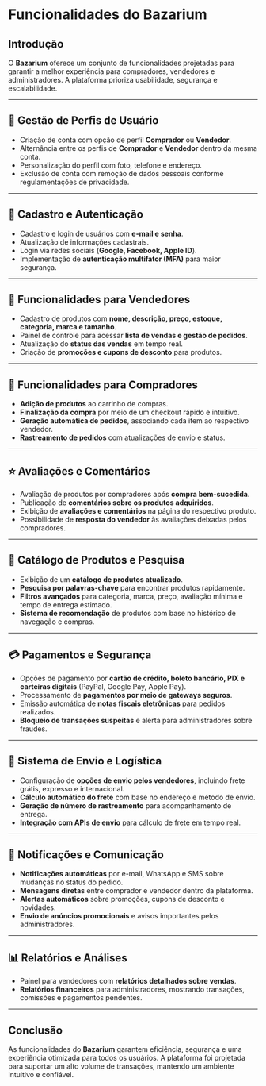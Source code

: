 # Funcionalidades do Bazarium

## Introdução
O **Bazarium** oferece um conjunto de funcionalidades projetadas para garantir a melhor experiência para compradores, vendedores e administradores. A plataforma prioriza usabilidade, segurança e escalabilidade.

---

## 📌 **Gestão de Perfis de Usuário**
- Criação de conta com opção de perfil **Comprador** ou **Vendedor**.
- Alternância entre os perfis de **Comprador** e **Vendedor** dentro da mesma conta.
- Personalização do perfil com foto, telefone e endereço.
- Exclusão de conta com remoção de dados pessoais conforme regulamentações de privacidade.

---

## 🔐 **Cadastro e Autenticação**
- Cadastro e login de usuários com **e-mail e senha**.
- Atualização de informações cadastrais.
- Login via redes sociais (**Google, Facebook, Apple ID**).
- Implementação de **autenticação multifator (MFA)** para maior segurança.

---

## 🏪 **Funcionalidades para Vendedores**
- Cadastro de produtos com **nome, descrição, preço, estoque, categoria, marca e tamanho**.
- Painel de controle para acessar **lista de vendas e gestão de pedidos**.
- Atualização do **status das vendas** em tempo real.
- Criação de **promoções e cupons de desconto** para produtos.

---

## 🛒 **Funcionalidades para Compradores**
- **Adição de produtos** ao carrinho de compras.
- **Finalização da compra** por meio de um checkout rápido e intuitivo.
- **Geração automática de pedidos**, associando cada item ao respectivo vendedor.
- **Rastreamento de pedidos** com atualizações de envio e status.

---

## ⭐ **Avaliações e Comentários**
- Avaliação de produtos por compradores após **compra bem-sucedida**.
- Publicação de **comentários sobre os produtos adquiridos**.
- Exibição de **avaliações e comentários** na página do respectivo produto.
- Possibilidade de **resposta do vendedor** às avaliações deixadas pelos compradores.

---

## 📑 **Catálogo de Produtos e Pesquisa**
- Exibição de um **catálogo de produtos atualizado**.
- **Pesquisa por palavras-chave** para encontrar produtos rapidamente.
- **Filtros avançados** para categoria, marca, preço, avaliação mínima e tempo de entrega estimado.
- **Sistema de recomendação** de produtos com base no histórico de navegação e compras.

---

## 💳 **Pagamentos e Segurança**
- Opções de pagamento por **cartão de crédito, boleto bancário, PIX e carteiras digitais** (PayPal, Google Pay, Apple Pay).
- Processamento de **pagamentos por meio de gateways seguros**.
- Emissão automática de **notas fiscais eletrônicas** para pedidos realizados.
- **Bloqueio de transações suspeitas** e alerta para administradores sobre fraudes.

---

## 🚚 **Sistema de Envio e Logística**
- Configuração de **opções de envio pelos vendedores**, incluindo frete grátis, expresso e internacional.
- **Cálculo automático do frete** com base no endereço e método de envio.
- **Geração de número de rastreamento** para acompanhamento de entrega.
- **Integração com APIs de envio** para cálculo de frete em tempo real.

---

## 🔔 **Notificações e Comunicação**
- **Notificações automáticas** por e-mail, WhatsApp e SMS sobre mudanças no status do pedido.
- **Mensagens diretas** entre comprador e vendedor dentro da plataforma.
- **Alertas automáticos** sobre promoções, cupons de desconto e novidades.
- **Envio de anúncios promocionais** e avisos importantes pelos administradores.

---

## 📊 **Relatórios e Análises**
- Painel para vendedores com **relatórios detalhados sobre vendas**.
- **Relatórios financeiros** para administradores, mostrando transações, comissões e pagamentos pendentes.

---

## Conclusão
As funcionalidades do **Bazarium** garantem eficiência, segurança e uma experiência otimizada para todos os usuários. A plataforma foi projetada para suportar um alto volume de transações, mantendo um ambiente intuitivo e confiável.